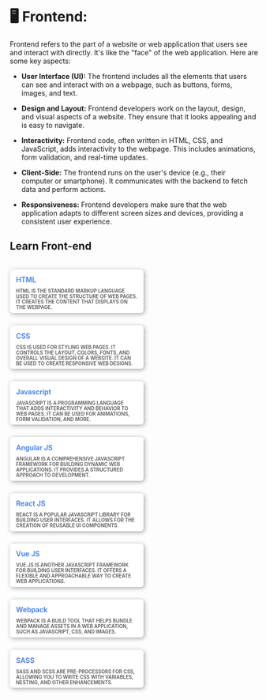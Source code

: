 <style>
    .card {
        width: 260px;
        background: white;
        padding: .4em;
        border-radius: 6px;
        box-shadow: 2px 2px 10px rgba(0, 0, 0, 0.356);
        cursor: pointer;
        transition: .3s;
    }

    .card:hover {
        transform: translateY(-10px);
        box-shadow: 2px 12px 20px rgba(0, 0, 0, 0.226);

    }

    img {
        border-radius: 6px;
    }

    .card-image {
        overflow: hidden;
        width: 100%;
        height: 100%;
        border-radius: 6px 6px 0 0;
    }

    .description {
        text-transform: uppercase;
        font-size: 0.7em;
        font-weight: 600;
        padding: 2px 7px 0;
        color: rgb(88, 87, 87);
    }

    .heading {
        font-weight: 600;
        color: rgb(63, 121, 230);
        padding: 7px;
    }

    .heading:hover {
        cursor: pointer;
    }
    .text-description{
        width: 500px;
        font-size: 5px;
    }
    .course-container {
        position:relative;
        max-width:900px;
        display: flex;
        flex-wrap: wrap;
        justify-content: left;
        align-items: center;
        gap: 25px;
    }
    .course-container .course {
        max-width: 100%;
        height: auto;
        align-self: flex-start; 
    }

</style>
# 🖥️ Frontend:

Frontend refers to the part of a website or web application that users see and interact with directly. It's like the "face" of the web application. Here are some key aspects:

- **User Interface (UI):** The frontend includes all the elements that users can see and interact with on a webpage, such as buttons, forms, images, and text.

- **Design and Layout:** Frontend developers work on the layout, design, and visual aspects of a website. They ensure that it looks appealing and is easy to navigate.

- **Interactivity:** Frontend code, often written in HTML, CSS, and JavaScript, adds interactivity to the webpage. This includes animations, form validation, and real-time updates.

- **Client-Side:** The frontend runs on the user's device (e.g., their computer or smartphone). It communicates with the backend to fetch data and perform actions.

- **Responsiveness:** Frontend developers make sure that the web application adapts to different screen sizes and devices, providing a consistent user experience.

## Learn Front-end
<br>
<div class="course-container">
<div class="course">
    <div class="card">
        <div class="card-image">
                <a target="_blank" href="https://www.youtube.com/watch?v=UB1O30fR-EE">
                <img src="https://i.ytimg.com/vi/UB1O30fR-EE/maxresdefault.jpg"
                    alt="">
                </a>
            </div>
            <div class="heading"> HTML </div>
            <div class="description"> HTML is the standard markup language used to create the structure of web pages. It creates the content that displays on the webpage.</div>
        </div>
</div>

<div class="course">
    <div class="card">
        <div class="card-image">
                <a target="_blank" href="https://www.youtube.com/watch?v=yfoY53QXEnI">
                <img src="https://i.ytimg.com/vi/yfoY53QXEnI/maxresdefault.jpg" alt="">
                </a>
            </div>
            <div class="heading">CSS</div>
            <div class="description">CSS is used for styling web pages. It controls the layout, colors, fonts, and overall visual design of a website. It can be used to create responsive web designs.</div>
        </div>
</div>


<div class="course">
    <div class="card">
        <div class="card-image">
                <a target="_blank" href="https://www.youtube.com/watch?v=hdI2bqOjy3c">
                <img src="https://i.ytimg.com/vi/hdI2bqOjy3c/maxresdefault.jpg" alt="">
                </a>
            </div>
            <div class="heading">Javascript</div>
            <div class="description">JavaScript is a programming language that adds interactivity and behavior to web pages. It can be used for animations, form validation, and more.</div>
        </div>
</div>


<div class="course">
    <div class="card">
        <div class="card-image">
                <a target="_blank" href="https://www.youtube.com/watch?v=_TLhUCjY9iA">
                <img src="https://i.ytimg.com/vi/_TLhUCjY9iA/maxresdefault.jpg" alt="">
                </a>
            </div>
            <div class="heading">Angular JS</div>
            <div class="description">Angular is a comprehensive JavaScript framework for building dynamic web applications. It provides a structured approach to development.</div>
        </div>
</div>


<div class="course">
    <div class="card">
        <div class="card-image">
                <a target="_blank" href="https://www.youtube.com/watch?v=sBws8MSXN7A">
                <img src="https://i.ytimg.com/vi/sBws8MSXN7A/maxresdefault.jpg" alt="">
                </a>
            </div>
            <div class="heading">React JS</div>
            <div class="description">React is a popular JavaScript library for building user interfaces. It allows for the creation of reusable UI components.</div>
        </div>
</div>


<div class="course">
    <div class="card">
        <div class="card-image">
                <a target="_blank" href="https://www.youtube.com/watch?v=4deVCNJq3qc">
                <img src="https://i.ytimg.com/vi/4deVCNJq3qc/maxresdefault.jpg" alt="">
                </a>
            </div>
            <div class="heading">Vue JS</div>
            <div class="description">Vue.js is another JavaScript framework for building user interfaces. It offers a flexible and approachable way to create web applications.</div>
        </div>
</div>

<div class="course">
    <div class="card">
        <div class="card-image">
                <a target="_blank" href="https://www.youtube.com/watch?v=MpGLUVbqoYQ">
                <img src="https://i.ytimg.com/vi/MpGLUVbqoYQ/maxresdefault.jpg" alt="">
                </a>
            </div>
            <div class="heading">Webpack</div>
            <div class="description">Webpack is a build tool that helps bundle and manage assets in a web application, such as JavaScript, CSS, and images.</div>
        </div>
</div>

<div class="course">
    <div class="card">
        <div class="card-image">
                <a target="_blank" href="https://www.youtube.com/watch?v=roywYSEPSvc">
                <img src="https://i.ytimg.com/vi/roywYSEPSvc/maxresdefault.jpg" alt="">
                </a>
            </div>
            <div class="heading">SASS</div>
            <div class="description">Sass and SCSS are pre-processors for CSS, allowing you to write CSS with variables, nesting, and other enhancements.</div>
        </div>
</div>
<!-- 
<div class="course">
    <div class="card">
        <div class="card-image">
                <a target="_blank" href="">
                <img src="" alt="">
                </a>
            </div>
            <div class="heading"></div>
            <div class="description"></div>
        </div>
</div> -->

</div>